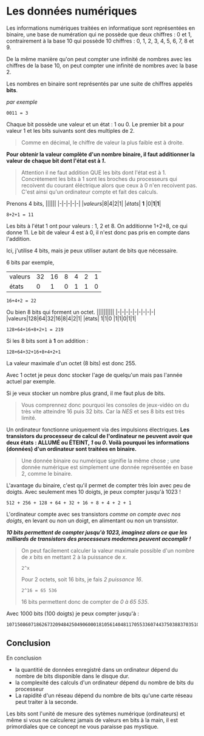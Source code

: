 # Les données numériques

Les informations numériques traitées en informatique sont représentées en binaire, une base de numération qui ne possède que deux chiffres : 0 et 1, contrairement à la base 10 qui possède 10 chiffres : 0, 1, 2, 3, 4, 5, 6, 7, 8 et 9.

De la même manière qu'on peut compter une infinité de nombres avec les chiffres de la base 10, on peut compter une infinité de nombres avec la base 2.

Les nombres en binaire sont représentés par une suite de chiffres appelés **bits**.

*par exemple*
```
0011 = 3
```

Chaque bit possède une valeur et un état : 1 ou 0. Le premier bit a pour valeur 1 et les bits suivants sont des multiples de 2.

> Comme en décimal, le chiffre de valeur la plus faible est à droite.

**Pour obtenir la valeur complète d'un nombre binaire, il faut additionner la valeur de chaque bit dont l'état est à *1*.**

> Attention il ne faut addition QUE les bits dont l'état est à 1. Concrètement les bits à 1 sont les broches du processeurs qui recoivent du courant éléctrique alors que ceux à 0 n'en recoivent pas. C'est ainsi qu'un ordinateur compte et fait des calculs.

Prenons 4 bits,
||||||
|-|-|-|-|-|
|*valeurs*|8|4|2|1|
|*états*| **1** |0|**1**|**1**|

```
8+2+1 = 11
```

Les bits à l'état 1 ont pour valeurs : 1, 2 et 8. On additionne 1+2+8, ce qui donne 11. Le bit de valeur 4 est à 0, il n'est donc pas pris en compte dans l'addition.

Ici, j'utilise 4 bits, mais je peux utiliser autant de bits que nécessaire.

6 bits par exemple,

||||||||
|-|-|-|-|-|-|-|
|valeurs|32|16|8|4|2|1|
|états| 0|1|0 |1|1|0|

```
16+4+2 = 22
```

Ou bien 8 bits qui forment un octet.
||||||||||
|-|-|-|-|-|-|-|-|-|
|valeurs|128|64|32|16|8|4|2|1|
|états| 1|1|0 |1|1|0|1|1|

```
128+64+16+8+2+1 = 219
```


Si les 8 bits sont à **1** on addition :

```
128+64+32+16+8+4+2+1
```

La valeur maximale d'un octet (8 bits) est donc 255.

Avec 1 octet je peux donc stocker l'age de quelqu'un mais pas l'année actuel par exemple.

Si je veux stocker un nombre plus grand, il me faut plus de bits.

> Vous comprennez donc pourquoi les consoles de jeux-vidéo on du très vite atteindre 16 puis 32 bits. Car la *NES* et ses 8 bits est très limité.

Un ordinateur fonctionne uniquement via des impulsions électriques. **Les transistors du processeur de calcul de l'ordinateur ne peuvent avoir que deux états : ALLUMÉ ou ÉTEINT, *1* ou *0*. Voilà pourquoi les informations (données) d'un ordinateur sont traitées en binaire.**

> Une donnée binaire ou numérique signifie la même chose ; une donnée numérique est simplement une donnée représentée en base 2, comme le binaire.

L'avantage du binaire, c'est qu'il permet de compter très loin avec peu de doigts. Avec seulement mes 10 doigts, je peux compter jusqu'à 1023 !

```
512 + 256 + 128 + 64 + 32 + 16 + 8 + 4 + 2 + 1
```

L'ordinateur compte avec ses transistors *comme on compte avec nos doigts*, en levant ou non un doigt, en alimentant ou non un transistor.

***10 bits permettent de compter jusqu'à 1023, imaginez alors ce que les milliards de transistors des processeurs modernes peuvent accomplir !***

> On peut facilement calculer la valeur maximale possible d'un nombre de *x* bits en mettant 2 à la puissance de *x*.
> ```
> 2^x
> ```
> Pour 2 octets, soit 16 bits, je fais *2 puissance 16*.
> ```
> 2^16 = 65 536
> ```
> 16 bits permettent donc de compter de *0 à 65 535*.


Avec 1000 bits (100 doigts) je peux compter jusqu'à :
```
10715086071862673209484250490600018105614048117055336074437503883703510511249361224931983788156958581275946729175531468251871452856923140435984577574698574803934567774824230985421074605062371141877954182153046474983581941267398767559165543946077062914571196477686542167660429831652624386837205668069376
```


## Conclusion

En conclusion 

- la quantitié de données enregistré dans un ordinateur dépend du nombre de bits disponible dans le disque dur.
- la complexité des calculs d'un ordinateur dépend du nombre de bits du processeur
- La rapidité d'un réseau dépend du nombre de bits qu'une carte réseau peut traiter à la seconde.

Les bits sont l'unité de mesure des sytèmes numérique (ordinateurs) et même si vous ne calculerez jamais de valeurs en bits à la main, il est primordiales que ce concept ne vous paraisse pas mystique.


